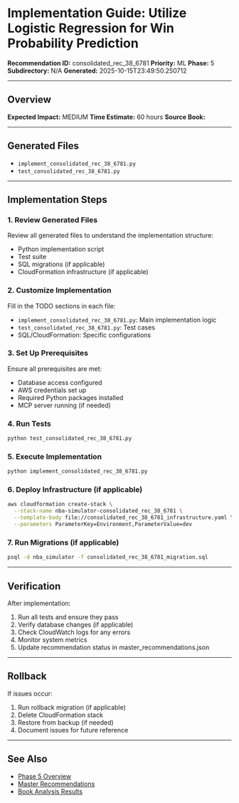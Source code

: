 # Implementation Guide: Utilize Logistic Regression for Win Probability Prediction

**Recommendation ID:** consolidated_rec_38_6781
**Priority:** ML
**Phase:** 5
**Subdirectory:** N/A
**Generated:** 2025-10-15T23:49:50.250712

---

## Overview



**Expected Impact:** MEDIUM
**Time Estimate:** 60 hours
**Source Book:** 

---

## Generated Files

- `implement_consolidated_rec_38_6781.py`
- `test_consolidated_rec_38_6781.py`

---

## Implementation Steps

### 1. Review Generated Files

Review all generated files to understand the implementation structure:
- Python implementation script
- Test suite
- SQL migrations (if applicable)
- CloudFormation infrastructure (if applicable)

### 2. Customize Implementation

Fill in the TODO sections in each file:
- `implement_consolidated_rec_38_6781.py`: Main implementation logic
- `test_consolidated_rec_38_6781.py`: Test cases
- SQL/CloudFormation: Specific configurations

### 3. Set Up Prerequisites

Ensure all prerequisites are met:
- Database access configured
- AWS credentials set up
- Required Python packages installed
- MCP server running (if needed)

### 4. Run Tests

```bash
python test_consolidated_rec_38_6781.py
```

### 5. Execute Implementation

```bash
python implement_consolidated_rec_38_6781.py
```

### 6. Deploy Infrastructure (if applicable)

```bash
aws cloudformation create-stack \
  --stack-name nba-simulator-consolidated_rec_38_6781 \
  --template-body file://consolidated_rec_38_6781_infrastructure.yaml \
  --parameters ParameterKey=Environment,ParameterValue=dev
```

### 7. Run Migrations (if applicable)

```bash
psql -d nba_simulator -f consolidated_rec_38_6781_migration.sql
```

---

## Verification

After implementation:
1. Run all tests and ensure they pass
2. Verify database changes (if applicable)
3. Check CloudWatch logs for any errors
4. Monitor system metrics
5. Update recommendation status in master_recommendations.json

---

## Rollback

If issues occur:
1. Run rollback migration (if applicable)
2. Delete CloudFormation stack
3. Restore from backup (if needed)
4. Document issues for future reference

---

## See Also

- [Phase 5 Overview](/Users/ryanranft/nba-simulator-aws/docs/phases/phase_5/)
- [Master Recommendations](/Users/ryanranft/nba-mcp-synthesis/analysis_results/master_recommendations.json)
- [Book Analysis Results](/Users/ryanranft/nba-mcp-synthesis/analysis_results/)
